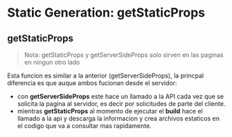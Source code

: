 # Static Generation: getStaticProps

## getStaticProps

> Nota: getStaticProps y getServerSideProps solo sirven en las paginas en ningun otro lado

Esta funcion es similar a la anterior (getServerSideProps), la princpal diferencia es que auque ambos fucionan desde el servidor: 
* con **getServerSideProps** este hace un llamado a la API cada vez que se solicita la pagina al servidor, es decir por solicitudes de parte del cliente.
* mientras **getStaticProps** al momento de ejecutar el **build** hace el llamado a la api y descarga la informacion y crea archivos estaticos en el codigo que va a consultar mas rapidamente.
